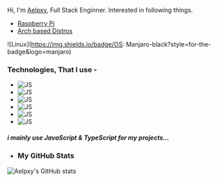 Hi,
I'm
<a href="https://twitter.com/aelpxy">Aelpxy</a>, Full Stack Enginner.
Interested in following things.
<ul>
<li><a href="https://raspberrypi.org">Raspberry Pi</a></li>
<li><a href="https://archlinux.org/">Arch based Distros</a></li>
</ul>

![Linux](https://img.shields.io/badge/OS: Manjaro-black?style=for-the-badge&logo=manjaro)

### Technologies, That I use -

- ![JS](https://img.shields.io/badge/React-black?style=for-the-badge&logo=react)
- ![JS](https://img.shields.io/badge/Vue-black?style=for-the-badge&logo=vue.js)
- ![JS](https://img.shields.io/badge/Svelte-black?style=for-the-badge&logo=svelte)
- ![JS](https://img.shields.io/badge/Express-black?style=for-the-badge&logo=express)
- ![JS](https://img.shields.io/badge/Fastify-black?style=for-the-badge&logo=Fastify)
- ![JS](https://img.shields.io/badge/MongoDB-black?style=for-the-badge&logo=MongoDB)

##### i mainly use JavaScript & TypeScript for my projects...

- ### My GitHub Stats
![Aelpxy's GitHub stats](https://github-readme-stats.vercel.app/api?username=aelpxy&show_icons=true)
